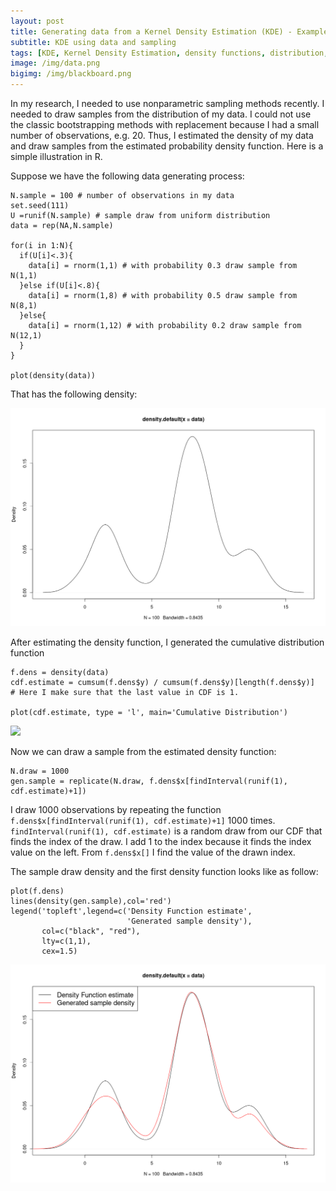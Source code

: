 ```yaml
---
layout: post
title: Generating data from a Kernel Density Estimation (KDE) - Example in R
subtitle: KDE using data and sampling
tags: [KDE, Kernel Density Estimation, density functions, distribution,sampling]
image: /img/data.png
bigimg: /img/blackboard.png
---
```


In my research, I needed to use nonparametric sampling methods recently. I needed to draw samples from the distribution of my data. I could not use the classic bootstrapping methods with replacement because I had a small number of observations, e.g. 20. Thus, I estimated the density of my data and draw samples from the estimated probability density function. Here is a simple illustration in R.

Suppose we have the following data generating process:

```{R}
N.sample = 100 # number of observations in my data
set.seed(111)
U =runif(N.sample) # sample draw from uniform distribution
data = rep(NA,N.sample)

for(i in 1:N){
  if(U[i]<.3){
    data[i] = rnorm(1,1) # with probability 0.3 draw sample from N(1,1)
  }else if(U[i]<.8){
    data[i] = rnorm(1,8) # with probability 0.5 draw sample from N(8,1)
  }else{
    data[i] = rnorm(1,12) # with probability 0.2 draw sample from N(12,1)
  }
}

plot(density(data))
```

That has the following density:

![](/img/kernel_density_post2.png)

After estimating the density function, I generated the cumulative distribution function

```{R}
f.dens = density(data)
cdf.estimate = cumsum(f.dens$y) / cumsum(f.dens$y)[length(f.dens$y)] 
# Here I make sure that the last value in CDF is 1.

plot(cdf.estimate, type = 'l', main='Cumulative Distribution')
```

![](/img/kernel_density_post3.png)

Now we can draw a sample from the estimated density function:

```{R}
N.draw = 1000
gen.sample = replicate(N.draw, f.dens$x[findInterval(runif(1), cdf.estimate)+1])
```

I draw 1000 observations by repeating the function `f.dens$x[findInterval(runif(1), cdf.estimate)+1]` 1000 times. `findInterval(runif(1), cdf.estimate)` is a random draw from our CDF that finds the index of the draw. I add 1 to the index because it finds the index value on the left. From `f.dens$x[]` I find the value of the drawn index. 

The sample draw density and the first density function looks like as follow:

```{R}
plot(f.dens)
lines(density(gen.sample),col='red')
legend('topleft',legend=c('Density Function estimate', 
                          'Generated sample density'), 
       col=c("black", "red"), 
       lty=c(1,1), 
       cex=1.5)
```

![](/img/kernel_density_post1.png)


